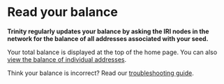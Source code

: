 # Read your balance

**Trinity regularly updates your balance by asking the IRI nodes in the network for the balance of all addresses associated with your seed.**

Your total balance is displayed at the top of the home page. You can also [view the balance of individual addresses](../how-to-guides/manage-your-account.md#view-the-addresses-of-an-account).

Think your balance is incorrect? Read our [troubleshooting guide](../how-to-guides/troubleshooting.md#incorrect-balance).
